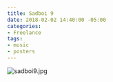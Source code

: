 ```yaml
---
title: Sadboi 9
date: 2018-02-02 14:40:00 -05:00
categories:
- Freelance
tags:
- music
- posters
---
```


![sadboi9.jpg](/uploads/sadboi9.jpg)